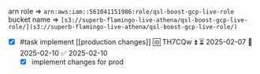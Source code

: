 arn role => `arn:aws:iam::561041151986:role/qsl-boost-gcp-live-role`  
bucket name => `[s3://superb-flamingo-live-athena/qsl-boost-gcp-live-role/](s3://superb-flamingo-live-athena/qsl-boost-gcp-live-role/)`

- [x] #task implement [[production changes]] 🆔 TH7CQw ⏫ ⏳ 2025-02-07 📅 2025-02-10 ✅ 2025-02-10
	- [x] implement changes for prod